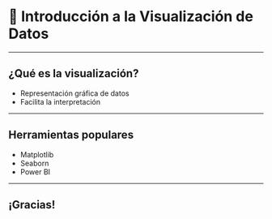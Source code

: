 # 🚀 Introducción a la Visualización de Datos
---
## ¿Qué es la visualización?
- Representación gráfica de datos
- Facilita la interpretación
---
## Herramientas populares
- Matplotlib
- Seaborn
- Power BI
---
## ¡Gracias!
